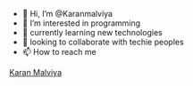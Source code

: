 - 👋 Hi, I’m @Karanmalviya
- 👀 I’m interested in programming
- 🌱 currently learning new technologies
- 💞️ looking to collaborate with techie peoples
- 📫 How to reach me 

[Karan Malviya](https://user-images.githubusercontent.com/72023877/173405525-aeba3701-47c5-4833-a0ff-7d9f641306df.gif)
<!---!

Karanmalviya/Karanmalviya is a ✨ special ✨ repository because its `README.md` (this file) appears on your GitHub profile.
You can click the Preview link to take a look at your changes.
--->


